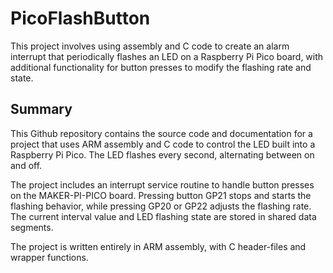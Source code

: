 # PicoFlashButton
This project involves using assembly and C code to create an alarm interrupt that periodically flashes an LED on a Raspberry Pi Pico board, with additional functionality for button presses to modify the flashing rate and state.

## Summary

This Github repository contains the source code and documentation for a project that uses ARM assembly and C code to control the LED built into a Raspberry Pi Pico. The LED flashes every second, alternating between on and off.

The project includes an interrupt service routine to handle button presses on the MAKER-PI-PICO board. Pressing button GP21 stops and starts the flashing behavior, while pressing GP20 or GP22 adjusts the flashing rate. The current interval value and LED flashing state are stored in shared data segments.

The project is written entirely in ARM assembly, with C header-files and wrapper functions.
